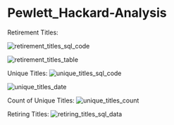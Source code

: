 # Pewlett_Hackard-Analysis

Retirement Titles:

![retirement_titles_sql_code](https://user-images.githubusercontent.com/99375741/162649508-925cbc3f-984a-41ba-990b-a8f4f8c4be63.png)

![retirement_titles_table](https://user-images.githubusercontent.com/99375741/162649542-7627c4f5-1bfa-46e0-a142-953ba8390f5f.png)

Unique Titles:
![unique_titles_sql_code](https://user-images.githubusercontent.com/99375741/162649564-3fcfb066-0a94-46cc-b3af-7d594605f2bc.png)

![unique_titles_date](https://user-images.githubusercontent.com/99375741/162649582-cad11a9e-c5ca-454d-9d2f-d8f6d5a89af4.png)

Count of Unique Titles:
![unique_titles_count](https://user-images.githubusercontent.com/99375741/162649608-1e893e34-9cbb-4f1c-aae7-8a3fc23fa112.png)

Retiring Titles:
![retiring_titles_sql_data](https://user-images.githubusercontent.com/99375741/162649626-316393ad-b693-4dcf-be32-f7545d04dca2.png)
